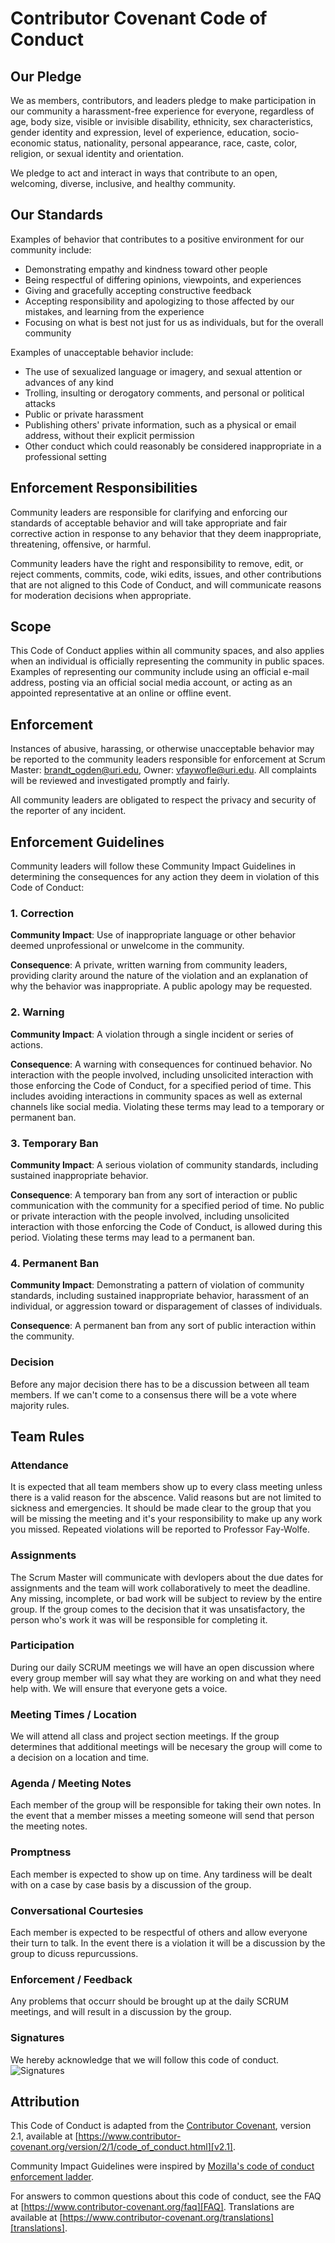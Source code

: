 
# Contributor Covenant Code of Conduct

## Our Pledge

We as members, contributors, and leaders pledge to make participation in our
community a harassment-free experience for everyone, regardless of age, body
size, visible or invisible disability, ethnicity, sex characteristics, gender
identity and expression, level of experience, education, socio-economic status,
nationality, personal appearance, race, caste, color, religion, or sexual
identity and orientation.

We pledge to act and interact in ways that contribute to an open, welcoming,
diverse, inclusive, and healthy community.

## Our Standards

Examples of behavior that contributes to a positive environment for our
community include:

* Demonstrating empathy and kindness toward other people
* Being respectful of differing opinions, viewpoints, and experiences
* Giving and gracefully accepting constructive feedback
* Accepting responsibility and apologizing to those affected by our mistakes,
  and learning from the experience
* Focusing on what is best not just for us as individuals, but for the overall
  community

Examples of unacceptable behavior include:

* The use of sexualized language or imagery, and sexual attention or advances of
  any kind
* Trolling, insulting or derogatory comments, and personal or political attacks
* Public or private harassment
* Publishing others' private information, such as a physical or email address,
  without their explicit permission
* Other conduct which could reasonably be considered inappropriate in a
  professional setting

## Enforcement Responsibilities

Community leaders are responsible for clarifying and enforcing our standards of
acceptable behavior and will take appropriate and fair corrective action in
response to any behavior that they deem inappropriate, threatening, offensive,
or harmful.

Community leaders have the right and responsibility to remove, edit, or reject
comments, commits, code, wiki edits, issues, and other contributions that are
not aligned to this Code of Conduct, and will communicate reasons for moderation
decisions when appropriate.

## Scope

This Code of Conduct applies within all community spaces, and also applies when
an individual is officially representing the community in public spaces.
Examples of representing our community include using an official e-mail address,
posting via an official social media account, or acting as an appointed
representative at an online or offline event.

## Enforcement

Instances of abusive, harassing, or otherwise unacceptable behavior may be
reported to the community leaders responsible for enforcement at
Scrum Master: brandt_ogden@uri.edu, Owner: vfaywofle@uri.edu.
All complaints will be reviewed and investigated promptly and fairly.

All community leaders are obligated to respect the privacy and security of the
reporter of any incident.

## Enforcement Guidelines

Community leaders will follow these Community Impact Guidelines in determining
the consequences for any action they deem in violation of this Code of Conduct:

### 1. Correction

**Community Impact**: Use of inappropriate language or other behavior deemed
unprofessional or unwelcome in the community.

**Consequence**: A private, written warning from community leaders, providing
clarity around the nature of the violation and an explanation of why the
behavior was inappropriate. A public apology may be requested.

### 2. Warning

**Community Impact**: A violation through a single incident or series of
actions.

**Consequence**: A warning with consequences for continued behavior. No
interaction with the people involved, including unsolicited interaction with
those enforcing the Code of Conduct, for a specified period of time. This
includes avoiding interactions in community spaces as well as external channels
like social media. Violating these terms may lead to a temporary or permanent
ban.

### 3. Temporary Ban

**Community Impact**: A serious violation of community standards, including
sustained inappropriate behavior.

**Consequence**: A temporary ban from any sort of interaction or public
communication with the community for a specified period of time. No public or
private interaction with the people involved, including unsolicited interaction
with those enforcing the Code of Conduct, is allowed during this period.
Violating these terms may lead to a permanent ban.

### 4. Permanent Ban

**Community Impact**: Demonstrating a pattern of violation of community
standards, including sustained inappropriate behavior, harassment of an
individual, or aggression toward or disparagement of classes of individuals.

**Consequence**: A permanent ban from any sort of public interaction within the
community.

### Decision
Before any major decision there has to be a discussion between all team members. If we can't 
come to a consensus there will be a vote where majority rules.

## Team Rules

### Attendance
It is expected that all team members show up to every class meeting unless there is a valid reason 
for the abscence. Valid reasons but are not limited to sickness and emergencies. It should be 
made clear to the group that you will be missing the meeting and it's your responsibility to 
make up any work you missed. Repeated violations will be reported to Professor Fay-Wolfe.

### Assignments
The Scrum Master will communicate with devlopers about the due dates for assignments and the
team will work collaboratively to meet the deadline. Any missing, incomplete, or bad work will
be subject to review by the entire group. If the group comes to the decision that it was unsatisfactory,
the person who's work it was will be responsible for completing it.

### Participation
During our daily SCRUM meetings we will have an open discussion where every group member will say what they
are working on and what they need help with. We will ensure that everyone gets a voice.

### Meeting Times / Location
We will attend all class and project section meetings. If the group determines that additional meetings will
be necesary the group will come to a decision on a location and time.

### Agenda / Meeting Notes
Each member of the group will be responsible for taking their own notes. In the event that a member misses
a meeting someone will send that person the meeting notes.

### Promptness
Each member is expected to show up on time. Any tardiness will be dealt with on a case by case basis
by a discussion of the group.

### Conversational Courtesies
Each member is expected to be respectful of others and allow everyone their turn to talk. In the event
there is a violation it will be a discussion by the group to dicuss repurcussions.

### Enforcement / Feedback
Any problems that occurr should be brought up at the daily SCRUM meetings, and will result in a 
discussion by the group.

### Signatures
We hereby acknowledge that we will follow this code of conduct.
![Signatures](src/Sigantures.jpg)

## Attribution

This Code of Conduct is adapted from the [Contributor Covenant][homepage],
version 2.1, available at
[https://www.contributor-covenant.org/version/2/1/code_of_conduct.html][v2.1].

Community Impact Guidelines were inspired by
[Mozilla's code of conduct enforcement ladder][Mozilla CoC].

For answers to common questions about this code of conduct, see the FAQ at
[https://www.contributor-covenant.org/faq][FAQ]. Translations are available at
[https://www.contributor-covenant.org/translations][translations].

[homepage]: https://www.contributor-covenant.org
[v2.1]: https://www.contributor-covenant.org/version/2/1/code_of_conduct.html
[Mozilla CoC]: https://github.com/mozilla/diversity
[FAQ]: https://www.contributor-covenant.org/faq
[translations]: https://www.contributor-covenant.org/translations
